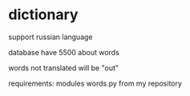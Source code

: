 # dictionary

support russian language

database have 5500 about words

words not translated will be "out"

requirements: modules words.py from my repository
